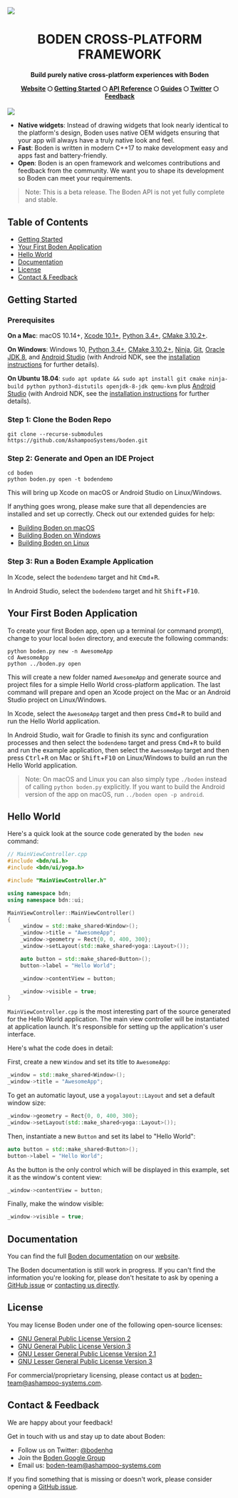 ![](README/boden-github.svg)

<h1 align="center">BODEN CROSS-PLATFORM FRAMEWORK</h1>

<h4 align="center">
	<p>Build purely native cross-platform experiences with Boden</p>
	<a href="https://www.boden.io">Website</a>
	<span> ⬡ </span>
	<a href="https://www.boden.io/getting-started">Getting Started</a>
	<span> ⬡ </span>
	<a href="https://www.boden.io/reference">API Reference</a>
	<span> ⬡ </span>
	<a href="https://www.boden.io/guides">Guides</a>
	<span> ⬡ </span>
	<a href="https://twitter.com/bodenhq">Twitter</a>
	<span> ⬡ </span>
	<a href="#contact--feedback">Feedback</a>
</h4>

![](docs/docs/boden-demo.gif)

* **Native widgets**: Instead of drawing widgets that look nearly identical to the platform's design, Boden uses native OEM widgets ensuring that your app will always have a truly native look and feel.
* **Fast**: Boden is written in modern C++17 to make development easy and apps fast and battery-friendly.
* **Open**: Boden is an open framework and welcomes contributions and feedback from the community. We want you to shape its development so Boden can meet your requirements.

> Note: This is a beta release. The Boden API is not yet fully complete and stable.

## Table of Contents

* [Getting Started](#getting-started)
* [Your First Boden Application](#your-first-boden-application)
* [Hello World](#hello-world)
* [Documentation](#documentation)
* [License](#license)
* [Contact & Feedback](#contact--feedback)

## Getting Started

### Prerequisites

**On a Mac**: macOS 10.14+, [Xcode 10.1+](https://developer.apple.com/xcode/), [Python 3.4+](https://www.python.org/downloads/), [CMake 3.10.2+](https://cmake.org/download/).

**On Windows**: Windows 10, [Python 3.4+](https://www.python.org/downloads/), [CMake 3.10.2+](https://cmake.org/download/), [Ninja](https://github.com/ninja-build/ninja/releases), [Git](https://git-scm.com/download/win), [Oracle JDK 8](https://www.oracle.com/technetwork/java/javase/downloads/jdk8-downloads-2133151.html), and [Android Studio](https://developer.android.com/studio) (with Android NDK, see the [installation instructions](https://www.boden.io/getting-started/installing_dependencies/windows/) for further details).

**On Ubuntu 18.04**: `sudo apt update && sudo apt install git cmake ninja-build python python3-distutils openjdk-8-jdk qemu-kvm` plus [Android Studio](https://developer.android.com/studio/) (with Android NDK, see the [installation instructions](https://www.boden.io/getting-started/installing_dependencies/linux/) for further details).

### Step 1: Clone the Boden Repo

	git clone --recurse-submodules https://github.com/AshampooSystems/boden.git

### Step 2: Generate and Open an IDE Project

	cd boden
	python boden.py open -t bodendemo

This will bring up Xcode on macOS or Android Studio on Linux/Windows.

If anything goes wrong, please make sure that all dependencies are installed and set up correctly. Check out our extended guides for help:

* [Building Boden on macOS](https://www.boden.io/getting-started/building/mac/)
* [Building Boden on Windows](https://www.boden.io/getting-started/building/windows/)
* [Building Boden on Linux](https://www.boden.io/getting-started/building/linux/)

### Step 3: Run a Boden Example Application

In Xcode, select the `bodendemo` target and hit <kbd>Cmd</kbd>+<kbd>R</kbd>.

In Android Studio, select the `bodendemo` target and hit <kbd>Shift</kbd>+<kbd>F10</kbd>.

## Your First Boden Application

To create your first Boden app, open up a terminal (or command prompt), change to your local `boden` directory, and execute the following commands:

	python boden.py new -n AwesomeApp
	cd AwesomeApp
	python ../boden.py open

This will create a new folder named `AwesomeApp` and generate source and project files for a simple Hello World cross-platform application. The last command will prepare and open an Xcode project on the Mac or an Android Studio project on Linux/Windows.

In Xcode, select the `AwesomeApp` target and then press <kbd>Cmd</kbd>+<kbd>R</kbd> to build and run the Hello World application.

In Android Studio, wait for Gradle to finish its sync and configuration processes and then select the `bodendemo` target and press <kbd>Cmd</kbd>+<kbd>R</kbd> to build and run the example application, then select the `AwesomeApp` target and then press <kbd>Ctrl</kbd>+<kbd>R</kbd> on Mac or <kbd>Shift</kbd>+<kbd>F10</kbd> on Linux/Windows to build an run the Hello World application.

> Note: On macOS and Linux you can also simply type `./boden` instead of calling `python boden.py` explicitly. If you want to build the Android version of the app on macOS, run `../boden open -p android`.

## Hello World

Here's a quick look at the source code generated by the `boden new` command:

```C++
// MainViewController.cpp
#include <bdn/ui.h>
#include <bdn/ui/yoga.h>

#include "MainViewController.h"

using namespace bdn;
using namespace bdn::ui;

MainViewController::MainViewController()
{
    _window = std::make_shared<Window>();
    _window->title = "AwesomeApp";
    _window->geometry = Rect{0, 0, 400, 300};
    _window->setLayout(std::make_shared<yoga::Layout>());

    auto button = std::make_shared<Button>();
    button->label = "Hello World";

    _window->contentView = button;

    _window->visible = true;
}
```

`MainViewController.cpp` is the most interesting part of the source generated for the Hello World application. The main view controller will be instantiated at application launch. It's responsible for setting up the application's user interface.

Here's what the code does in detail:

First, create a new `Window` and set its title to `AwesomeApp`:

```C++
_window = std::make_shared<Window>();
_window->title = "AwesomeApp";
```

To get an automatic layout, use a `yogalayout::Layout` and set a default window size:

```C++
_window->geometry = Rect{0, 0, 400, 300};
_window->setLayout(std::make_shared<yoga::Layout>());
```

Then, instantiate a new `Button` and set its label to "Hello World":

```C++
auto button = std::make_shared<Button>();
button->label = "Hello World";
```

As the button is the only control which will be displayed in this example, set it as the window's content view:

```C++
_window->contentView = button;
```

Finally, make the window visible:

```C++
_window->visible = true;
```

## Documentation

You can find the full [Boden documentation](https://www.boden.io/reference) on our [website](https://www.boden.io).

The Boden documentation is still work in progress. If you can't find the information you're looking for, please don't hesitate to ask by opening a [GitHub issue](https://github.com/AshampooSystems/boden/issues) or [contacting us directly](#contact--feedback).

## License

You may license Boden under one of the following open-source licenses:

* [GNU General Public License Version 2](LICENSE.GPL-2.md)
* [GNU General Public License Version 3](LICENSE.GPL-3.md)
* [GNU Lesser General Public License Version 2.1](LICENSE.LGPL-2.1.md)
* [GNU Lesser General Public License Version 3](LICENSE.LGPL-3.md)

For commercial/proprietary licensing, please contact us at boden-team@ashampoo-systems.com.

## Contact & Feedback

We are happy about your feedback!

Get in touch with us and stay up to date about Boden:

* Follow us on Twitter: [@bodenhq](https://twitter.com/bodenhq)
* Join the [Boden Google Group](https://groups.google.com/forum/#!forum/boden-cross-platform-framework)
* Email us: [boden-team@ashampoo-systems.com](mailto:boden-team@ashampoo-systems.com)

If you find something that is missing or doesn't work, please consider opening a [GitHub issue](https://github.com/AshampooSystems/boden/issues).